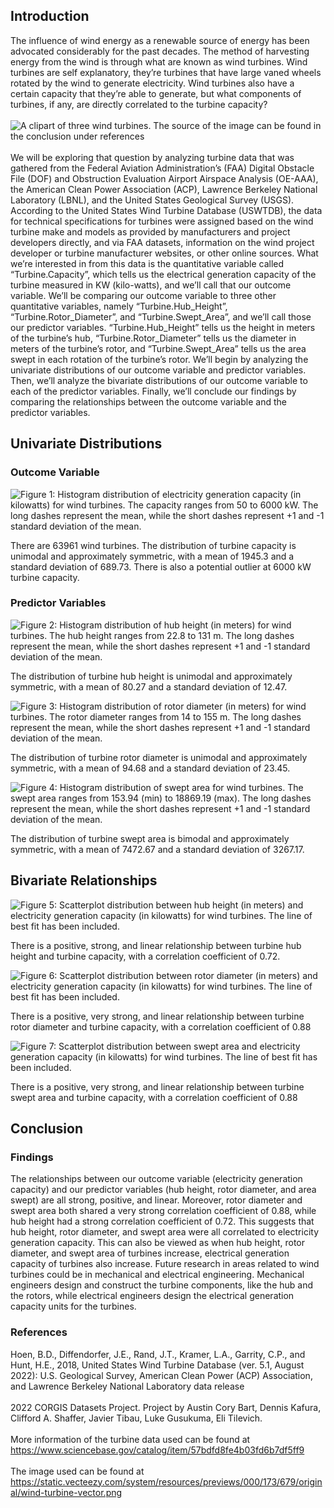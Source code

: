 ## Introduction

The influence of wind energy as a renewable source of energy has been
advocated considerably for the past decades. The method of harvesting
energy from the wind is through what are known as wind turbines. Wind
turbines are self explanatory, they’re turbines that have large vaned
wheels rotated by the wind to generate electricity. Wind turbines also
have a certain capacity that they’re able to generate, but what
components of turbines, if any, are directly correlated to the turbine
capacity? <br><br> ![A clipart of three wind turbines. The source of the
image can be found in the conclusion under
references](turbine-image.png) <br><br> We will be exploring that
question by analyzing turbine data that was gathered from the Federal
Aviation Administration’s (FAA) Digital Obstacle File (DOF) and
Obstruction Evaluation Airport Airspace Analysis (OE-AAA), the American
Clean Power Association (ACP), Lawrence Berkeley National Laboratory
(LBNL), and the United States Geological Survey (USGS). According to the
United States Wind Turbine Database (USWTDB), the data for technical
specifications for turbines were assigned based on the wind turbine make
and models as provided by manufacturers and project developers directly,
and via FAA datasets, information on the wind project developer or
turbine manufacturer websites, or other online sources. What we’re
interested in from this data is the quantitative variable called
“Turbine.Capacity”, which tells us the electrical generation capacity of
the turbine measured in KW (kilo-watts), and we’ll call that our outcome
variable. We’ll be comparing our outcome variable to three other
quantitative variables, namely “Turbine.Hub\_Height”,
“Turbine.Rotor\_Diameter”, and “Turbine.Swept\_Area”, and we’ll call
those our predictor variables. “Turbine.Hub\_Height” tells us the height
in meters of the turbine’s hub, “Turbine.Rotor\_Diameter” tells us the
diameter in meters of the turbine’s rotor, and “Turbine.Swept\_Area”
tells us the area swept in each rotation of the turbine’s rotor. We’ll
begin by analyzing the univariate distributions of our outcome variable
and predictor variables. Then, we’ll analyze the bivariate distributions
of our outcome variable to each of the predictor variables. Finally,
we’ll conclude our findings by comparing the relationships between the
outcome variable and the predictor variables.

## Univariate Distributions

### Outcome Variable

![Figure 1: Histogram distribution of electricity generation capacity
(in kilowatts) for wind turbines. The capacity ranges from 50 to 6000
kW. The long dashes represent the mean, while the short dashes represent
+1 and -1 standard deviation of the
mean.](Wind-Turbines-Data-Analysis_files/figure-markdown_strict/unnamed-chunk-2-1.png)

There are 63961 wind turbines. The distribution of turbine capacity is
unimodal and approximately symmetric, with a mean of 1945.3 and a
standard deviation of 689.73. There is also a potential outlier at 6000
kW turbine capacity.

### Predictor Variables

![Figure 2: Histogram distribution of hub height (in meters) for wind
turbines. The hub height ranges from 22.8 to 131 m. The long dashes
represent the mean, while the short dashes represent +1 and -1 standard
deviation of the
mean.](Wind-Turbines-Data-Analysis_files/figure-markdown_strict/unnamed-chunk-3-1.png)

The distribution of turbine hub height is unimodal and approximately
symmetric, with a mean of 80.27 and a standard deviation of 12.47.

![Figure 3: Histogram distribution of rotor diameter (in meters) for
wind turbines. The rotor diameter ranges from 14 to 155 m. The long
dashes represent the mean, while the short dashes represent +1 and -1
standard deviation of the
mean.](Wind-Turbines-Data-Analysis_files/figure-markdown_strict/unnamed-chunk-4-1.png)

The distribution of turbine rotor diameter is unimodal and approximately
symmetric, with a mean of 94.68 and a standard deviation of 23.45.

![Figure 4: Histogram distribution of swept area for wind turbines. The
swept area ranges from 153.94 (min) to 18869.19 (max). The long dashes
represent the mean, while the short dashes represent +1 and -1 standard
deviation of the
mean.](Wind-Turbines-Data-Analysis_files/figure-markdown_strict/unnamed-chunk-5-1.png)

The distribution of turbine swept area is bimodal and approximately
symmetric, with a mean of 7472.67 and a standard deviation of 3267.17.

## Bivariate Relationships

![Figure 5: Scatterplot distribution between hub height (in meters) and
electricity generation capacity (in kilowatts) for wind turbines. The
line of best fit has been
included.](Wind-Turbines-Data-Analysis_files/figure-markdown_strict/unnamed-chunk-6-1.png)

There is a positive, strong, and linear relationship between turbine hub
height and turbine capacity, with a correlation coefficient of 0.72.

![Figure 6: Scatterplot distribution between rotor diameter (in meters)
and electricity generation capacity (in kilowatts) for wind turbines.
The line of best fit has been
included.](Wind-Turbines-Data-Analysis_files/figure-markdown_strict/unnamed-chunk-7-1.png)

There is a positive, very strong, and linear relationship between
turbine rotor diameter and turbine capacity, with a correlation
coefficient of 0.88

![Figure 7: Scatterplot distribution between swept area and electricity
generation capacity (in kilowatts) for wind turbines. The line of best
fit has been
included.](Wind-Turbines-Data-Analysis_files/figure-markdown_strict/unnamed-chunk-8-1.png)

There is a positive, very strong, and linear relationship between
turbine swept area and turbine capacity, with a correlation coefficient
of 0.88

## Conclusion

### Findings

The relationships between our outcome variable (electricity generation
capacity) and our predictor variables (hub height, rotor diameter, and
area swept) are all strong, positive, and linear. Moreover, rotor
diameter and swept area both shared a very strong correlation
coefficient of 0.88, while hub height had a strong correlation
coefficient of 0.72. This suggests that hub height, rotor diameter, and
swept area were all correlated to electricity generation capacity. This
can also be viewed as when hub height, rotor diameter, and swept area of
turbines increase, electrical generation capacity of turbines also
increase. Future research in areas related to wind turbines could be in
mechanical and electrical engineering. Mechanical engineers design and
construct the turbine components, like the hub and the rotors, while
electrical engineers design the electrical generation capacity units for
the turbines.

### References

Hoen, B.D., Diffendorfer, J.E., Rand, J.T., Kramer, L.A., Garrity, C.P.,
and Hunt, H.E., 2018, United States Wind Turbine Database (ver. 5.1,
August 2022): U.S. Geological Survey, American Clean Power (ACP)
Association, and Lawrence Berkeley National Laboratory data release
<br><br> 2022 CORGIS Datasets Project. Project by Austin Cory Bart,
Dennis Kafura, Clifford A. Shaffer, Javier Tibau, Luke Gusukuma, Eli
Tilevich. <br><br> More information of the turbine data used can be
found at
<https://www.sciencebase.gov/catalog/item/57bdfd8fe4b03fd6b7df5ff9>
<br><br> The image used can be found at
<https://static.vecteezy.com/system/resources/previews/000/173/679/original/wind-turbine-vector.png>
